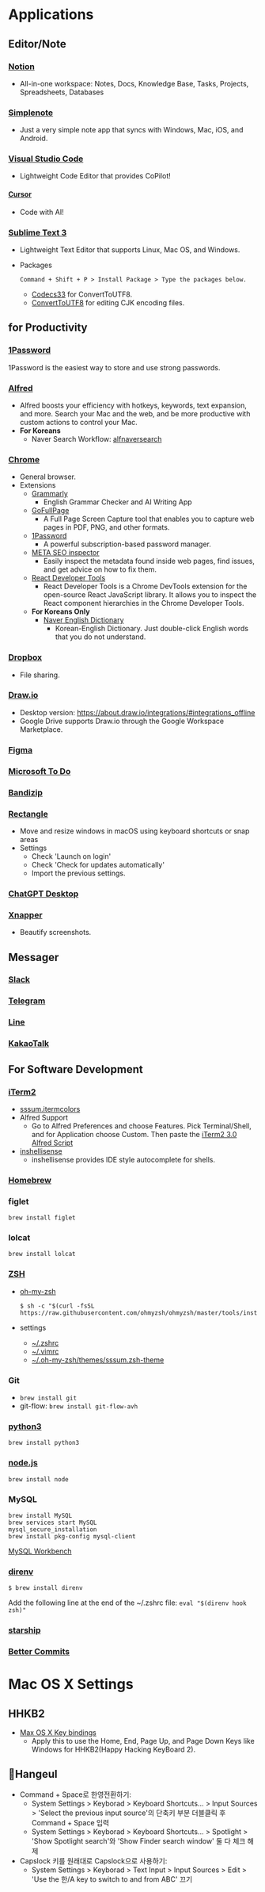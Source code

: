 # Applications

## Editor/Note

### [Notion](https://www.notion.so/)
- All-in-one workspace: Notes, Docs, Knowledge Base, Tasks, Projects, Spreadsheets, Databases

### [Simplenote](https://apps.apple.com/kr/app/simplenote-notes-and-memos/id692867256?l=en-GB&mt=12)
- Just a very simple note app that syncs with Windows, Mac, iOS, and Android.

### [Visual Studio Code](https://code.visualstudio.com/download)
- Lightweight Code Editor that provides CoPilot!

#### [Cursor](https://www.cursor.com/)
- Code with AI!

### [Sublime Text 3](http://www.sublimetext.com/3)
- Lightweight Text Editor that supports Linux, Mac OS, and Windows.
- Packages

    ```
    Command + Shift + P > Install Package > Type the packages below.
    ```
    
    - [Codecs33](https://github.com/seanliang/Codecs33/tree/osx) for ConvertToUTF8.
    - [ConvertToUTF8](https://github.com/seanliang/ConvertToUTF8) for editing CJK encoding files.



## for Productivity

### [1Password](https://1password.com/downloads/)
1Password is the easiest way to store and use strong passwords.

### [Alfred](https://www.alfredapp.com/help/getting-started/install/)
- Alfred boosts your efficiency with hotkeys, keywords, text expansion, and more. Search your Mac and the web, and be more productive with custom actions to control your Mac.
- **For Koreans**
    - Naver Search Workflow: [alfnaversearch](https://github.com/Kuniz/alfnaversearch/releases)

### [Chrome](https://www.google.com/chrome/)
- General browser.
- Extensions
    - [Grammarly](https://chrome.google.com/webstore/detail/grammarly-grammar-checker/kbfnbcaeplbcioakkpcpgfkobkghlhen)
        - English Grammar Checker and AI Writing App
    - [GoFullPage](https://chrome.google.com/webstore/detail/gofullpage-full-page-scre/fdpohaocaechififmbbbbbknoalclacl)
        - A Full Page Screen Capture tool that enables you to capture web pages in PDF, PNG, and other formats.
    - [1Password](https://chrome.google.com/webstore/detail/1password-%E2%80%93-password-mana/aeblfdkhhhdcdjpifhhbdiojplfjncoa)
        - A powerful subscription-based password manager.
    - [META SEO inspector](https://chromewebstore.google.com/detail/meta-seo-inspector/ibkclpciafdglkjkcibmohobjkcfkaef)
        -  Easily inspect the metadata found inside web pages, find issues, and get advice on how to fix them.
    - [React Developer Tools](https://chrome.google.com/webstore/detail/react-developer-tools/fmkadmapgofadopljbjfkapdkoienihi)
        - React Developer Tools is a Chrome DevTools extension for the open-source React JavaScript library. It allows you to inspect the React component hierarchies in the Chrome Developer Tools.
    - **For Koreans Only**
        - [Naver English Dictionary](https://chrome.google.com/webstore/detail/%EB%84%A4%EC%9D%B4%EB%B2%84-%EC%98%81%EC%96%B4%EC%82%AC%EC%A0%84-naver-english-di/jfibpeiddefellcfgnijpcpddoimbdij?hl=en)
            - Korean-English Dictionary. Just double-click English words that you do not understand.

### [Dropbox](https://www.dropbox.com/desktop)
- File sharing.

### [Draw.io](https://www.draw.io/)
- Desktop version: https://about.draw.io/integrations/#integrations_offline
- Google Drive supports Draw.io through the Google Workspace Marketplace.

### [Figma](https://www.figma.com/)

### [Microsoft To Do](https://todo.microsoft.com/)

### [Bandizip](https://kr.bandisoft.com/bandizip.mac/)

### [Rectangle](https://rectangleapp.com/)
- Move and resize windows in macOS using keyboard shortcuts or snap areas
- Settings
    - Check 'Launch on login'
    - Check 'Check for updates automatically'
    - Import the previous settings.

### [ChatGPT Desktop](https://openai.com/chatgpt/download/)

### [Xnapper](https://xnapper.com/)
- Beautify screenshots.


## Messager

### [Slack](https://slack.com/)

### [Telegram](https://telegram.org/)

### [Line](https://line.me/)

### [KakaoTalk](https://www.kakaocorp.com/page/service/service/KakaoTalk)


## For Software Development

### [iTerm2](https://www.iterm2.com)
- [sssum.itermcolors](https://github.com/iandmyhand/settings/blob/master/MacOSX/sssum.itermcolors)
- Alfred Support
    - Go to Alfred Preferences and choose Features. Pick Terminal/Shell, and for Application choose Custom. Then paste the [iTerm2 3.0 Alfred Script](https://github.com/iandmyhand/settings/blob/master/MacOSX/iTerm2-3.0AlfredScript.txt)
- [inshellisense](https://github.com/microsoft/inshellisense)
    - inshellisense provides IDE style autocomplete for shells.

### [Homebrew](https://docs.brew.sh/Installation)

### figlet

```
brew install figlet
```

### lolcat

```
brew install lolcat
```

### [ZSH](https://en.wikipedia.org/wiki/Z_shell)
    
- [oh-my-zsh](https://github.com/robbyrussell/oh-my-zsh)
    
    ```
    $ sh -c "$(curl -fsSL https://raw.githubusercontent.com/ohmyzsh/ohmyzsh/master/tools/install.sh)"
    ```
    
- settings
    - [~/.zshrc](https://github.com/iandmyhand/settings/blob/master/MacOSX/.zshrc)
    - [~/.vimrc](https://github.com/iandmyhand/boilerplates/blob/master/UNIX/.vimrc)
    - [~/.oh-my-zsh/themes/sssum.zsh-theme](https://github.com/iandmyhand/settings/blob/master/MacOSX/sssum.zsh-theme)

### Git
- ```brew install git```
- git-flow: ```brew install git-flow-avh```

### [python3](https://www.python.org/)

```
brew install python3
```

### [node.js](https://nodejs.org/)

```
brew install node
```

### MySQL

```
brew install MySQL
brew services start MySQL
mysql_secure_installation
brew install pkg-config mysql-client
```

[MySQL Workbench](https://dev.mysql.com/downloads/workbench/)

### [direnv](https://direnv.net/)

```
$ brew install direnv
```

Add the following line at the end of the ~/.zshrc file:
`eval "$(direnv hook zsh)"`

### [starship](https://starship.rs/)

### [Better Commits](https://github.com/Everduin94/better-commits)


# Mac OS X Settings 

## HHKB2
- [Max OS X Key bindings](https://github.com/iandmyhand/settings/blob/master/MacOSX/MacOSXKeyBinding.md)
    - Apply this to use the Home, End, Page Up, and Page Down Keys like Windows for HHKB2(Happy Hacking KeyBoard 2).

## Hangeul
- Command + Space로 한영전환하기:
    - System Settings > Keyborad > Keyboard Shortcuts... > Input Sources > 'Select the previous input source'의 단축키 부분 더블클릭 후 Command + Space 입력
    - System Settings > Keyborad > Keyboard Shortcuts... > Spotlight > 'Show Spotlight search'와 'Show Finder search window' 둘 다 체크 해제
- Capslock 키를 원래대로 Capslock으로 사용하기:
    - System Settings > Keyborad > Text Input > Input Sources > Edit > 'Use the 한/A key to switch to and from ABC' 끄기

